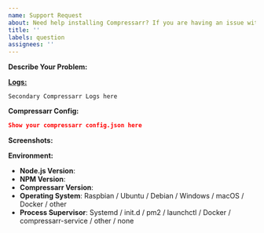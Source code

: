 ```yaml
---
name: Support Request
about: Need help installing Compressarr? If you are having an issue with a certain plugin, please raise the issue on that plugin's project page instead.
title: ''
labels: question
assignees: ''
---
```


<!-- If you have an issue with a plugin create an issue on that plugin's GitHub page instead. -->

<!-- Before opening an issue, please search the closed issues for similar problems. -->

<!-- Provide a general summary in the Title above -->

**Describe Your Problem:**
<!-- A clear and concise description of what problem you are trying to solve. -->

[**Logs:**]()
<!-- Please paste any relevant log output into a gist or using hastebin-->
<!-- If using hastebin or other text sharing website please make the lifespan long-->
<!-- Paste the link between the two () above -->
<!-- Remove any sensitive information, passwords, etc. -->
<!-- Please include the beginning of the log where the compressarr initialization happens -->
<!-- If needing to link multiple log files please do so between the ``` lines below -->

```
Secondary Compressarr Logs here
```

**Compressarr Config:**
<!-- Paste relevant output between the two ``` lines below -->
<!-- Remove any sensitive information, passwords, etc. -->

```json
Show your compressarr config.json here
```

**Screenshots:**
<!-- If applicable, add screenshots to help explain your problem. -->

**Environment:**

* **Node.js Version**: <!-- node -v -->
* **NPM Version**: <!-- npm -v -->
* **Compressarr Version**: <!-- compressarr -V -->
* **Operating System**: Raspbian / Ubuntu / Debian / Windows / macOS / Docker / other
* **Process Supervisor**: Systemd / init.d / pm2 / launchctl / Docker / compressarr-service / other / none

<!-- Click the "Preview" tab before you submit to ensure the formatting is correct. -->